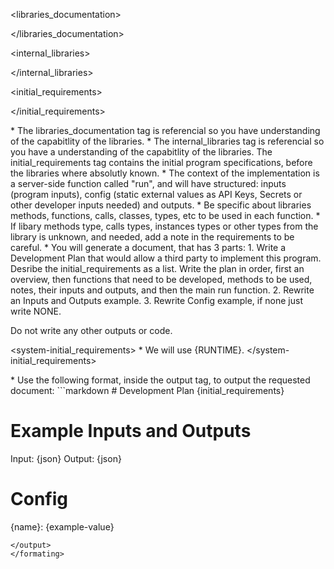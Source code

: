 <libraries_documentation>

</libraries_documentation>

<internal_libraries>

</internal_libraries>

<initial_requirements>

</initial_requirements>

<rules>
* The libraries_documentation tag is referencial so you have understanding of the capabitlity of the libraries.
* The internal_libraries tag is referencial so you have a understanding of the capabitlity of the libraries.
The initial_requirements tag contains the initial program specifications, before the libraries where absolutly known. 
* The context of the implementation is a server-side function called "run", and will have structured: inputs (program inputs), config (static external values as API Keys, Secrets or other developer inputs needed) and outputs.
* Be specific about libraries methods, functions, calls, classes, types, etc to be used in each function.
* If libary methods type, calls types, instances types or other types from the library is unknown, and needed, add a note in the requirements to be careful.
* You will generate a document, that has 3 parts:
    1. Write a Development Plan that would allow a third party to implement this program. Desribe the initial_requirements as a list. Write the plan in order, first an overview, then functions that need to be developed, methods to be used, notes, their inputs and outputs, and then the main run function.
    2. Rewrite an Inputs and Outputs example.
    3. Rewrite Config example, if none just write NONE.

Do not write any other outputs or code.
</rules>

<system-initial_requirements>
    * We will use {RUNTIME}.
</system-initial_requirements>


<formating>
* Use the following format, inside the output tag, to output the requested document:
<output>
```markdown
# Development Plan
{initial_requirements}

# Example Inputs and Outputs 
Input: {json}
Output: {json}

# Config
{name}: {example-value}
```
</output>
</formating>

